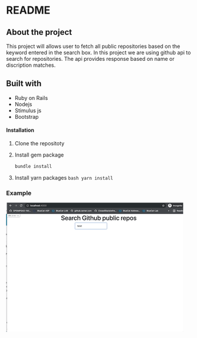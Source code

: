 # README

## About the project

This project will allows user to fetch all public repositories based on the keyword entered in the search box. In this project we are using github api to search for repositories. The api provides response based on name or discription matches.

## Built with
 * Ruby on Rails
 * Nodejs
 * Stimulus js
 * Bootstrap 

#### Installation
 1. Clone the repositoty

 2. Install gem package
    ```bash
    bundle install
    ```

  3. Install yarn packages
    ```bash
    yarn install 
    ```

### Example 
![](git-search.gif)